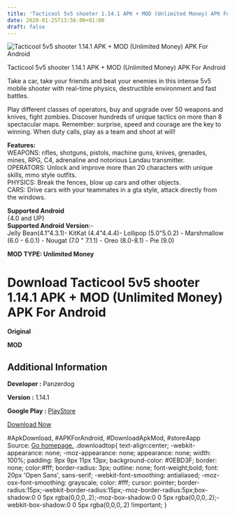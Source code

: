 ```yaml
---
title: 'Tacticool 5v5 shooter 1.14.1 APK + MOD (Unlimited Money) APK For Android'
date: 2020-01-25T13:56:00+01:00
draft: false
---
```


![Tacticool 5v5 shooter 1.14.1 APK + MOD (Unlimited Money) APK For Android](https://i1.wp.com/apkhome.net/wp-content/uploads/2020/01/Tacticool-5v5-shooter-1.14.1-APK-MOD-Unlimited-Money.png "Tacticool 5v5 shooter 1.14.1 APK + MOD (Unlimited Money) APK For Android")

  

Tacticool 5v5 shooter 1.14.1 APK + MOD (Unlimited Money) APK For Android

Take a car, take your friends and beat your enemies in this intense 5v5 mobile shooter with real-time physics, destructible environment and fast battles.

Play different classes of operators, buy and upgrade over 50 weapons and knives, fight zombies. Discover hundreds of unique tactics on more than 8 spectacular maps. Remember: surprise, speed and courage are the key to winning. When duty calls, play as a team and shoot at will!

**Features:**  
WEAPONS: rifles, shotguns, pistols, machine guns, knives, grenades, mines, RPG, C4, adrenaline and notorious Landau transmitter.  
OPERATORS: Unlock and improve more than 20 characters with unique skills, mmo style outfits.  
PHYSICS: Break the fences, blow up cars and other objects.  
CARS: Drive cars with your teammates in a gta style, attack directly from the windows.

**Supported Android**  
{4.0 and UP}  
**Supported Android Version**:-  
Jelly Bean(4.1"4.3.1)- KitKat (4.4"4.4.4)- Lollipop (5.0"5.0.2) - Marshmallow (6.0 - 6.0.1) - Nougat (7.0 " 7.1.1) - Oreo (8.0-8.1) - Pie (9.0)

**MOD TYPE: Unlimited Money**

Download Tacticool 5v5 shooter 1.14.1 APK + MOD (Unlimited Money) APK For Android
=================================================================================

**Original**

**MOD**

Additional Information
----------------------

**Developer :** Panzerdog

**Version :** 1.14.1

**Google Play :** [PlayStore](https://play.google.com/store/apps/details?id=com.panzerdog.tacticool)

  

[Download Now](https://store4app.co/post/tacticool-5v5-shooter-1-14-1-apk-mod-unlimited-money-apk-for-android_1579956928)

  
#ApkDownload, #APKForAndroid, #DownloadApkMod, #store4app  
Source: [Go homepage.](https://store4app.co/post/tacticool-5v5-shooter-1-14-1-apk-mod-unlimited-money-apk-for-android_1579956928) .downloadtop{ text-align:center; -webkit-appearance: none; -moz-appearance: none; appearance: none; width: 100%; padding: 9px 9px 11px 13px; background-color: #0EBD3F; border: none; color:#fff; border-radius: 3px; outline: none; font-weight;bold; font: 20px 'Open Sans', sans-serif; -webkit-font-smoothing: antialiased; -moz-osx-font-smoothing: grayscale; color: #fff; cursor: pointer; border-radius:15px;-webkit-border-radius:15px;-moz-border-radius:5px;box-shadow:0 0 5px rgba(0,0,0,.2);-moz-box-shadow:0 0 5px rgba(0,0,0,.2);-webkit-box-shadow:0 0 5px rgba(0,0,0,.2) !important; }
